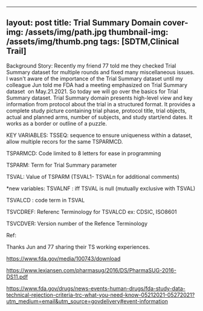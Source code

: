 
---
layout: post
title: Trial Summary Domain
cover-img: /assets/img/path.jpg
thumbnail-img: /assets/img/thumb.png
tags: [SDTM,Clinical Trail]
---

Background Story: Recently my friend 77 told me they checked Trial Summary dataset for multiple rounds and fixed many miscellaneous issues.
I wasn't aware of the importance of the Trial Summary dataset until my colleague Jun told me FDA had a meeting emphasized on Trial Summary dataset  on May.21.2021. So today we will go over the basics for Trial Summary dataset. Trial Summary domain presents high-level view and key information from protocol about the trial in a structured format. It provides a complete study picture containing trial phase, protocol title, trial objects, actual and planned arms,
number of subjects, and study start/end dates. It works as a border or outline of a puzzle.


KEY VARIABLES:
TSSEQ: sequence to ensure uniqueness within a dataset, allow multiple recors for the same TSPARMCD.

TSPARMCD: Code limited to 8 letters for ease in programming

TSPARM: Term for Trial Summary parameter

TSVAL: Value of TSPARM
(TSVAL1- TSVALn for additional comments)

*new variables:
TSVALNF : iff TSVAL is null
(mutually exclusive with TSVAL)

TSVALCD : code term in TSVAL

TSVCDREF: Referenc Terminology for TSVALCD 
ex: CDSIC, ISO8601 

TSVCDVER: Version number of the Refence Terminology



Ref:

Thanks Jun and 77 sharing their TS working experiences.

https://www.fda.gov/media/100743/download

https://www.lexjansen.com/pharmasug/2016/DS/PharmaSUG-2016-DS11.pdf

https://www.fda.gov/drugs/news-events-human-drugs/fda-study-data-technical-rejection-criteria-trc-what-you-need-know-05212021-05272021?utm_medium=email&utm_source=govdelivery#event-information
 
